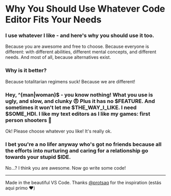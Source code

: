 # Why You Should Use Whatever Code Editor Fits Your Needs

### I use whatever I like - and here's why you should use it too.
Because you are awesome and free to choose.
Because everyone is different: with different abilities, different mental concepts, and different needs.
And most of all, because alternatives exist.

### Why is it better?
Because totalitarian regimens suck!
Because we are different!

### Hey, ^(man|woman)$ - you know nothing! What you use is ugly, and slow, and clunky 😠 Plus it has no $FEATURE. And sometimes it won't let me $THE_WAY_I_LIKE. I need $SOME_HDI. I like my text editors as I like my games: first person shooters 🔫
Ok! Please choose whatever you like! It's really ok.

### I bet you're a no lifer anyway who's got no friends because all the efforts into nurturing and caring for a relationship go towards your stupid $IDE.
No…? I think you are awesome. Now go write some code!

---

Made in the beautiful VS Code.
Thanks [@protsaq](https://github.com/protsaq) for the inspiration (estás aqui primo ❤️)